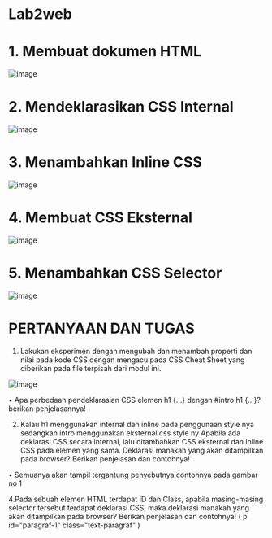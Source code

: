 # Lab2web

# 1. Membuat dokumen HTML

![image](https://github.com/Fathurrochman20/Lab2web/assets/135719593/e9485297-9c9d-4899-820d-e9b02c283385)

# 2. Mendeklarasikan CSS Internal

![image](https://github.com/Fathurrochman20/Lab2web/assets/135719593/c81c7593-77cc-4ba8-83dd-2328def1628e)

# 3. Menambahkan Inline CSS
![image](https://github.com/Fathurrochman20/Lab2web/assets/135719593/795a6c74-cb3a-4954-91a6-3a01d261e44d)


# 4. Membuat CSS Eksternal
![image](https://github.com/Fathurrochman20/Lab2web/assets/135719593/ebdcc441-aebf-4d1e-9e57-60c9934b2492)


# 5. Menambahkan CSS Selector
![image](https://github.com/Fathurrochman20/Lab2web/assets/135719593/f04702ed-7dff-4d5f-9645-6eb6a0795c6b)


# PERTANYAAN DAN TUGAS

1. Lakukan eksperimen dengan mengubah dan menambah properti dan nilai pada kode CSS dengan mengacu pada CSS Cheat Sheet yang diberikan pada file terpisah dari modul ini. 

![image](https://github.com/Fathurrochman20/Lab2web/assets/135719593/77346106-214a-4fa3-9363-cdef51dd42f6)

 • Apa perbedaan pendeklarasian CSS elemen h1 {...} dengan #intro h1 {...}? berikan penjelasannya!

2. Kalau h1 menggunakan internal dan inline pada penggunaan style nya sedangkan intro menggunakan eksternal css style ny  Apabila ada deklarasi CSS secara internal,  lalu ditambahkan CSS eksternal dan inline CSS pada elemen yang sama. Deklarasi manakah yang akan ditampilkan pada    browser? Berikan penjelasan dan contohnya!

• Semuanya akan tampil tergantung penyebutnya contohnya pada gambar no 1

4.Pada sebuah elemen HTML terdapat ID dan Class, 
apabila masing-masing selector tersebut terdapat deklarasi CSS, 
maka deklarasi manakah yang akan ditampilkan pada browser? Berikan penjelasan dan contohnya! ( p id="paragraf-1" class="text-paragraf" )
